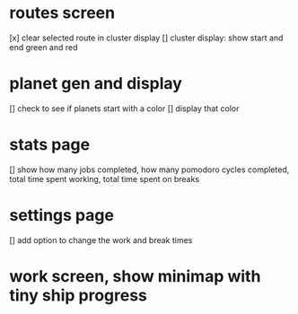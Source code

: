 # routes screen
[x] clear selected route in cluster display
[] cluster display: show start and end green and red

# planet gen and display
[] check to see if planets start with a color
[] display that color

# stats page
[] show how many jobs completed, how many pomodoro cycles completed, total time spent working, total time spent on breaks

# settings page
[] add option to change the work and break times

# work screen, show minimap with tiny ship progress

